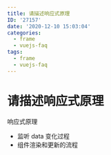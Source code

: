 ```yaml
---
title: 请描述响应式原理
ID: '27157'
date: '2020-12-10 15:03:04'
categories:
  - frame
  - vuejs-faq
tags:
  - frame
  - vuejs-faq
---
```


# 请描述响应式原理

响应式原理

- 监听 data 变化过程
- 组件渲染和更新的流程
 
 
 
 
 
 
